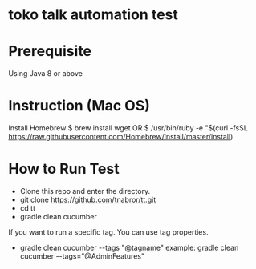 # toko talk automation test

# Prerequisite
Using Java 8 or above

# Instruction (Mac OS)
Install Homebrew
$ brew install wget OR $ /usr/bin/ruby -e "$(curl -fsSL https://raw.githubusercontent.com/Homebrew/install/master/install)

# How to Run Test
- Clone this repo and enter the directory.
- git clone https://github.com/tnabror/tt.git
- cd tt
- gradle clean cucumber

If you want to run a specific tag. You can use tag properties.
- gradle clean cucumber --tags "@tagname"
example: gradle clean cucumber --tags="@AdminFeatures"
